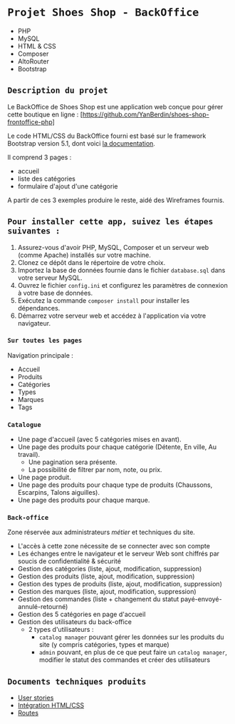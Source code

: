# `Projet Shoes Shop - BackOffice`

- PHP
- MySQL
- HTML & CSS
- Composer
- AltoRouter
- Bootstrap

## `Description du projet`

Le BackOffice de Shoes Shop est une application web conçue pour gérer cette boutique en ligne : [https://github.com/YanBerdin/shoes-shop-frontoffice-php]

Le code HTML/CSS du BackOffice fourni est basé sur le framework Bootstrap version 5.1, dont voici [la documentation](https://getbootstrap.com/docs/5.1/getting-started/introduction/).

Il comprend 3 pages :

- accueil
- liste des catégories
- formulaire d'ajout d'une catégorie

A partir de ces 3 exemples produire le reste, aidé des Wireframes fournis.


## `Pour installer cette app, suivez les étapes suivantes :`

1. Assurez-vous d'avoir PHP, MySQL, Composer et un serveur web (comme Apache) installés sur votre machine.
2. Clonez ce dépôt dans le répertoire de votre choix.
3. Importez la base de données fournie dans le fichier `database.sql` dans votre serveur MySQL.
4. Ouvrez le fichier `config.ini` et configurez les paramètres de connexion à votre base de données.
5. Exécutez la commande `composer install` pour installer les dépendances.
6. Démarrez votre serveur web et accédez à l'application via votre navigateur.

### `Sur toutes les pages`

Navigation principale :

- Accueil 
- Produits
- Catégories
- Types
- Marques
- Tags

### `Catalogue`

- Une page d'accueil (avec 5 catégories mises en avant).
- Une page des produits pour chaque catégorie (Détente, En ville, Au travail).
  - Une pagination sera présente.
  - La possibilité de filtrer par nom, note, ou prix.
- Une page produit.
- Une page des produits pour chaque type de produits (Chaussons, Escarpins, Talons aiguilles).
- Une page des produits pour chaque marque.

### `Back-office`

Zone réservée aux administrateurs _métier_ et techniques du site.

- L'accès à cette zone nécessite de se connecter avec son compte
- Les échanges entre le navigateur et le serveur Web sont chiffrés par soucis de confidentialité & sécurité
- Gestion des catégories (liste, ajout, modification, suppression)
- Gestion des produits (liste, ajout, modification, suppression)
- Gestion des types de produits (liste, ajout, modification, suppression)
- Gestion des marques (liste, ajout, modification, suppression)
- Gestion des commandes (liste + changement du statut payé-envoyé-annulé-retourné)
- Gestion des 5 catégories en page d'accueil
- Gestion des utilisateurs du back-office
  - 2 types d'utilisateurs :
    - `catalog manager` pouvant gérer les données sur les produits du site (y compris catégories, types et marque)
    - `admin` pouvant, en plus de ce que peut faire un `catalog manager`, modifier le statut des commandes et créer des utilisateurs

## `Documents techniques produits`

- [User stories](docs/user_stories.md)
- [Intégration HTML/CSS](docs/html-css/)
- [Routes](docs/routes.md)

